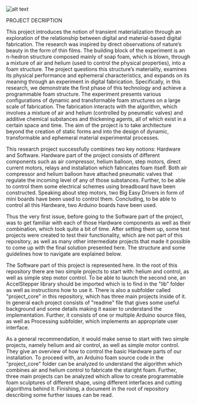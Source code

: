 ![alt text](https://github.com/slakri/Study-and-development-of-a-prototype-of-immaterial-architecture-reverse-printing-machine/blob/master/foam.png "Logo Title Text 1")

  PROJECT DECRIPTION

  This project introduces the notion of transient materialization through an exploration of the relationship between digital and material-based digital fabrication. The research was inspired by direct observations of nature’s beauty in the form of thin films. The building block of the experiment is an n-hedron structure composed mainly of soap foam, which is blown, through a mixture of air and helium (used to control the physical properties), into a foam structure. The project questions this structure’s materiality, examines its physical performance and ephemeral characteristics, and expands on its meaning through an experiment in digital fabrication. Specifically, in this research, we demonstrate the first phase of this technology and achieve a programmable foam structure. The experiment presents various configurations of dynamic and transformable foam structures on a large scale of fabrication. The fabrication interacts with the algorithm, which involves a mixture of air and helium (controlled by pneumatic valves) and additive chemical substances and thickening agents, all of which exist in a certain space and time. The aim of the project is to take architecture beyond the creation of static forms and into the design of dynamic, transformable and ephemeral material experimental processes. 
  
  This research project successfully combines two key notions: Hardware and Software. Hardware part of the project consists of different components such as air compressor, helium balloon, step motors, direct current motors, relays and installation which fabricates foam itself. Both air compressor and helium balloon have attached pneumatic valves that regulate the incoming level of any of those substances. Further, to be able to control them some electrical schemes using breadboard have been constructed. Speaking about step motors, two Big Easy Drivers in form of mini boards have been used to control them. Concluding, to be able to control all this Hardware, two Arduino boards have been used. 
  
  Thus the very first issue, before going to the Software part of the project, was to get familiar with each of those Hardware components as well as their combination, which took quite a bit of time. After setting them up, some test projects were created to test their functionality, which are not part of this repository, as well as many other intermediate projects that made it possible to come up with the final solution presented here. The structure and some guidelines how to navigate are explained below.
  
  The Software part of this project is represented here. In the root of this repository there are two simple projects to start with: helium and control, as well as simple step motor control. To be able to launch the second one, an AccelStepper library should be imported which is to find in the "lib" folder as well as instructions how to use it. There is also a subfolder called "project_core" in this repository, which has three main projects inside of it. In general each project consists of "readme" file that gives some useful background and some details making it easier to understand the implementation. Further, it consists of one or multiple Arduino source files, as well as Processing subfolder, which implements an appropriate user interface. 

  As a general recommendation, it would make sense to start with two simple projects, namely helium and air control, as well as simple motor control. They give an overview of how to control the basic Hardware parts of our installation. To proceed with, an Arduino foam source code in the "project_core" folder can be analyzed to understand the algorithm which combines air and helium control to fabricate the staright foam. Further, three main projects can be analyzed which allow to create programmable foam sculptures of different shape, using different interfaces and cutting algorithms behind it. Finishing, a document in the root of repository describing some further issues can be read.
